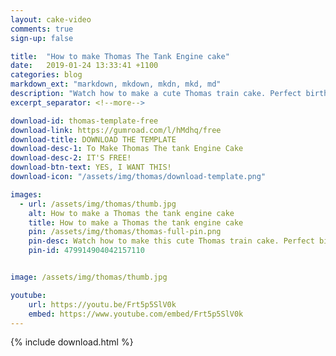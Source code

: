 ```yaml
---
layout: cake-video
comments: true
sign-up: false

title:  "How to make Thomas The Tank Engine cake"
date:   2019-01-24 13:33:41 +1100
categories: blog
markdown_ext: "markdown, mkdown, mkdn, mkd, md"
description: "Watch how to make a cute Thomas train cake. Perfect birthday cake for a little boy."
excerpt_separator: <!--more-->

download-id: thomas-template-free
download-link: https://gumroad.com/l/hMdhq/free
download-title: DOWNLOAD THE TEMPLATE
download-desc-1: To Make Thomas The tank Engine Cake
download-desc-2: IT'S FREE!
download-btn-text: YES, I WANT THIS!
download-icon: "/assets/img/thomas/download-template.png"

images: 
  - url: /assets/img/thomas/thumb.jpg
    alt: How to make a Thomas the tank engine cake 
    title: How to make a Thomas the tank engine cake 
    pin: /assets/img/thomas/thomas-full-pin.png
    pin-desc: Watch how to make this cute Thomas train cake. Perfect birthday cake for a little boy.
    pin-id: 479914904042157110


image: /assets/img/thomas/thumb.jpg

youtube:
    url: https://youtu.be/Frt5p5SlV0k
    embed: https://www.youtube.com/embed/Frt5p5SlV0k
---
```


{% include download.html %}
